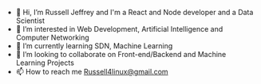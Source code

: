 - 👋 Hi, I’m Russell Jeffrey and I'm a React and Node developer and a Data Scientist
- 👀 I’m interested in Web Development, Artificial Intelligence and Computer Networking
- 🌱 I’m currently learning SDN, Machine Learning
- 💞️ I’m looking to collaborate on Front-end/Backend and Machine Learning Projects
- 📫 How to reach me Russell4linux@gmail.com

<!---
Russell-Jeffrey/Russell-Jeffrey is a ✨ special ✨ repository because its `README.md` (this file) appears on your GitHub profile.
You can click the Preview link to take a look at your changes.
--->
